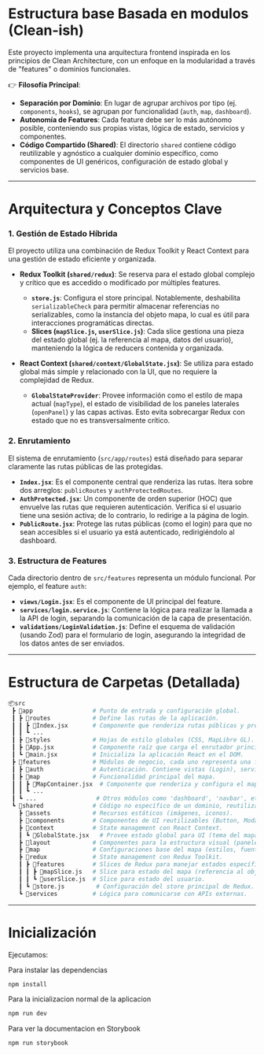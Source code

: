 # Estructura base Basada en modulos (Clean-ish)

Este proyecto implementa una arquitectura frontend inspirada en los principios de Clean Architecture, con un enfoque en la modularidad a través de "features" o dominios funcionales.

👉 **Filosofía Principal**:
- **Separación por Dominio**: En lugar de agrupar archivos por tipo (ej. `components`, `hooks`), se agrupan por funcionalidad (`auth`, `map`, `dashboard`).
- **Autonomía de Features**: Cada feature debe ser lo más autónomo posible, conteniendo sus propias vistas, lógica de estado, servicios y componentes.
- **Código Compartido (Shared)**: El directorio `shared` contiene código reutilizable y agnóstico a cualquier dominio específico, como componentes de UI genéricos, configuración de estado global y servicios base.

---

# Arquitectura y Conceptos Clave

### 1. Gestión de Estado Híbrida

El proyecto utiliza una combinación de Redux Toolkit y React Context para una gestión de estado eficiente y organizada.

- **Redux Toolkit (`shared/redux`)**: Se reserva para el estado global complejo y crítico que es accedido o modificado por múltiples features.
    - **`store.js`**: Configura el store principal. Notablemente, deshabilita `serializableCheck` para permitir almacenar referencias no serializables, como la instancia del objeto mapa, lo cual es útil para interacciones programáticas directas.
    - **Slices (`mapSlice.js`, `userSlice.js`)**: Cada slice gestiona una pieza del estado global (ej. la referencia al mapa, datos del usuario), manteniendo la lógica de reducers contenida y organizada.

- **React Context (`shared/context/GlobalState.jsx`)**: Se utiliza para estado global más simple y relacionado con la UI, que no requiere la complejidad de Redux.
    - **`GlobalStateProvider`**: Provee información como el estilo de mapa actual (`mapType`), el estado de visibilidad de los paneles laterales (`openPanel`) y las capas activas. Esto evita sobrecargar Redux con estado que no es transversalmente crítico.

### 2. Enrutamiento

El sistema de enrutamiento (`src/app/routes`) está diseñado para separar claramente las rutas públicas de las protegidas.

- **`Index.jsx`**: Es el componente central que renderiza las rutas. Itera sobre dos arreglos: `publicRoutes` y `authProtectedRoutes`.
- **`AuthProtected.jsx`**: Un componente de orden superior (HOC) que envuelve las rutas que requieren autenticación. Verifica si el usuario tiene una sesión activa; de lo contrario, lo redirige a la página de login.
- **`PublicRoute.jsx`**: Protege las rutas públicas (como el login) para que no sean accesibles si el usuario ya está autenticado, redirigiéndolo al dashboard.

### 3. Estructura de Features

Cada directorio dentro de `src/features` representa un módulo funcional. Por ejemplo, el feature `auth`:

- **`views/Login.jsx`**: Es el componente de UI principal del feature.
- **`services/login.service.js`**: Contiene la lógica para realizar la llamada a la API de login, separando la comunicación de la capa de presentación.
- **`validations/LoginValidation.js`**: Define el esquema de validación (usando Zod) para el formulario de login, asegurando la integridad de los datos antes de ser enviados.

---

# Estructura de Carpetas (Detallada)

```bash
📦src
 ┣ 📂app                 # Punto de entrada y configuración global.
 ┃ ┣ 📂routes            # Define las rutas de la aplicación.
 ┃ ┃ ┣ 📜Index.jsx       # Componente que renderiza rutas públicas y protegidas.
 ┃ ┃ ┗ ...
 ┃ ┣ 📂styles            # Hojas de estilo globales (CSS, MapLibre GL).
 ┃ ┣ 📜App.jsx           # Componente raíz que carga el enrutador principal.
 ┃ ┗ 📜main.jsx          # Inicializa la aplicación React en el DOM.
 ┣ 📂features            # Módulos de negocio, cada uno representa una funcionalidad.
 ┃ ┣ 📂auth              # Autenticación. Contiene vistas (Login), servicios y validaciones.
 ┃ ┣ 📂map               # Funcionalidad principal del mapa.
 ┃ ┃ ┣ 📜MapContainer.jsx  # Componente que renderiza y configura el mapa de MapLibre.
 ┃ ┃ ┗ ...
 ┃ ┗ ...                 # Otros módulos como 'dashboard', 'navbar', etc.
 ┗ 📂shared              # Código no específico de un dominio, reutilizable.
   ┣ 📂assets            # Recursos estáticos (imágenes, iconos).
   ┣ 📂components        # Componentes de UI reutilizables (Button, Modal, etc.).
   ┣ 📂context           # State management con React Context.
   ┃ ┗ 📜GlobalState.jsx   # Provee estado global para UI (tema del mapa, paneles).
   ┣ 📂layout            # Componentes para la estructura visual (paneles laterales/inferiores).
   ┣ 📂map               # Configuraciones base del mapa (estilos, fuentes).
   ┣ 📂redux             # State management con Redux Toolkit.
   ┃ ┣ 📂features        # Slices de Redux para manejar estados específicos.
   ┃ ┃ ┣ 📜mapSlice.js   # Slice para estado del mapa (referencia al objeto map).
   ┃ ┃ ┗ 📜userSlice.js  # Slice para estado del usuario.
   ┃ ┗ 📜store.js         # Configuración del store principal de Redux.
   ┗ 📂services          # Lógica para comunicarse con APIs externas.
```

---

# Inicialización

Ejecutamos:

Para instalar las dependencias
```bash
npm install
```

Para la inicializacion normal de la aplicacion
```bash
npm run dev
```
Para ver la documentacion en Storybook
```bash
npm run storybook
```

